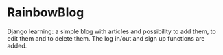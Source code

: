 # RainbowBlog

Django learning: a simple blog with articles and possibility to add them, to edit them and to delete them. 
The log in/out and sign up functions are added.
